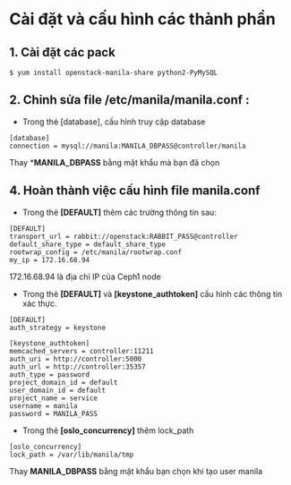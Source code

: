 # Cài đặt và cấu hình các thành phần
## 1. Cài đặt các pack
```
$ yum install openstack-manila-share python2-PyMySQL
```

## 2. Chỉnh sửa file **/etc/manila/manila.conf** :

- Trong thẻ [database], cấu hình truy cập database

```
[database]
connection = mysql://manila:MANILA_DBPASS@controller/manila
```
Thay ***MANILA_DBPASS** bằng mật khẩu mà bạn đã chọn 

## 4. Hoàn thành việc cấu hình file **manila.conf**

- Trong thẻ **[DEFAULT]** thêm các trường thông tin sau:

```
[DEFAULT]
transport_url = rabbit://openstack:RABBIT_PASS@controller
default_share_type = default_share_type
rootwrap_config = /etc/manila/rootwrap.conf
my_ip = 172.16.68.94
```
172.16.68.94 là địa chỉ IP của Ceph1 node

- Trong thẻ **[DEFAULT]** và **[keystone_authtoken]** cấu hình các thông tin xác thực. 
```
[DEFAULT]
auth_strategy = keystone

[keystone_authtoken]
memcached_servers = controller:11211
auth_uri = http://controller:5000
auth_url = http://controller:35357
auth_type = password
project_domain_id = default
user_domain_id = default
project_name = service
username = manila
password = MANILA_PASS
```
- Trong thẻ **[oslo_concurrency]** thêm lock_path
```
[oslo_concurrency]
lock_path = /var/lib/manila/tmp
```
Thay **MANILA_DBPASS** bằng mật khẩu bạn chọn khi tạo user manila